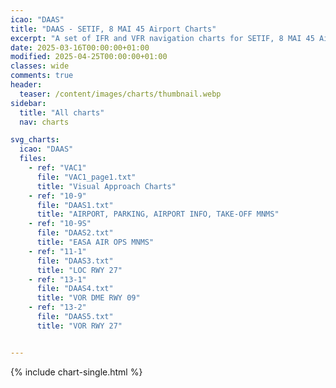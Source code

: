 ```yaml
---
icao: "DAAS" 
title: "DAAS - SETIF, 8 MAI 45 Airport Charts"
excerpt: "A set of IFR and VFR navigation charts for SETIF, 8 MAI 45 Airport"
date: 2025-03-16T00:00:00+01:00
modified: 2025-04-25T00:00:00+01:00
classes: wide
comments: true
header:
  teaser: /content/images/charts/thumbnail.webp
sidebar:
  title: "All charts"
  nav: charts

svg_charts:
  icao: "DAAS"
  files:
    - ref: "VAC1"
      file: "VAC1_page1.txt"
      title: "Visual Approach Charts"
    - ref: "10-9"
      file: "DAAS1.txt"
      title: "AIRPORT, PARKING, AIRPORT INFO, TAKE-OFF MNMS"
    - ref: "10-9S"
      file: "DAAS2.txt"
      title: "EASA AIR OPS MNMS"
    - ref: "11-1"
      file: "DAAS3.txt"
      title: "LOC RWY 27"
    - ref: "13-1"
      file: "DAAS4.txt"
      title: "VOR DME RWY 09"
    - ref: "13-2"
      file: "DAAS5.txt"
      title: "VOR RWY 27"


---
```


{% include chart-single.html %}